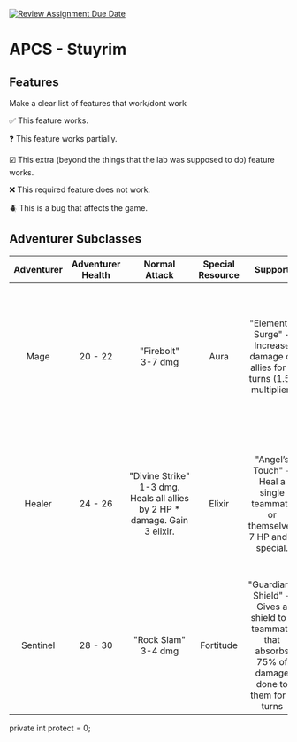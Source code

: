 [![Review Assignment Due Date](https://classroom.github.com/assets/deadline-readme-button-22041afd0340ce965d47ae6ef1cefeee28c7c493a6346c4f15d667ab976d596c.svg)](https://classroom.github.com/a/KprAwj1n)
# APCS - Stuyrim

## Features

Make a clear list of features that work/dont work

:white_check_mark: This feature works.

:question: This feature works partially.

:ballot_box_with_check: This extra (beyond the things that the lab was supposed to do) feature works.

:x: This required feature does not work.

:beetle: This is a bug that affects the game.


## Adventurer Subclasses

| Adventurer | Adventurer Health | Normal Attack         | Special Resource | Support                                         | Special Attack                                                                               |
|:------------:|:-------------------:|:-----------------------:|:------------------:|:------------------------------------------------:|:---------------------------------------------------------------------------------------------:|
| Mage       | 20 - 22           | "Firebolt" <br/> 3-7 dmg    | Aura             | "Elemental Surge" - Increase damage of allies for 2 turns (1.5x multiplier)          | "Inferno Blast" – Deals 5-6 dmg to all enemies, lighting them on fire for 3 turns (50% chance of dealing 1 dmg per turn) |
| Healer     | 24 - 26           | "Divine&nbsp;Strike" <br/> 1-3 dmg. Heals all allies by 2 HP * damage. Gain 3 elixir. | Elixir          | "Angel’s Touch" - Heal a single teammate or themselves 7 HP and 3 special.                                  | "Dark Blessing" – Sacrifice 25% of HP to heal teammates by 50% of their max HP. Deals 2-4 damage to a single enemy             |
| Sentinel   | 28 - 30           | "Rock Slam" <br/> 3-4 dmg   | Fortitude        | "Guardian’s Shield" - Gives a shield to a teammate that absorbs 75% of damage done to them for 2 turns         | "Iron Earthquake" – Stun an enemy for up to three turns (100% for 1, 50% for 2, 25% for 3)                              |
  private int protect = 0; 
